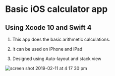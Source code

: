 # Basic iOS calculator app
## Using Xcode 10 and Swift 4

1. This app does the basic arithmetic calculations.

2. It can be used on iPhone and iPad

3. Designed using Auto-layout and stack view




![screen shot 2019-02-11 at 4 17 30 pm](https://user-images.githubusercontent.com/13806781/52594785-54e79000-2e1a-11e9-8a5e-e2c3895ecc6d.png)
